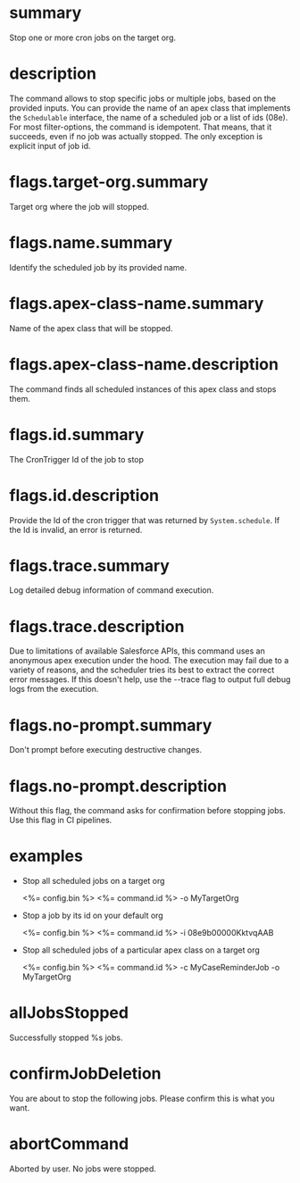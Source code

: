 # summary

Stop one or more cron jobs on the target org.

# description

The command allows to stop specific jobs or multiple jobs, based on the provided inputs. You can provide the name of an apex class that implements the `Schedulable` interface, the name of a scheduled job or a list of ids (08e). For most filter-options, the command is idempotent. That means, that it succeeds, even if no job was actually stopped. The only exception is explicit input of job id.

# flags.target-org.summary

Target org where the job will stopped.

# flags.name.summary

Identify the scheduled job by its provided name.

# flags.apex-class-name.summary

Name of the apex class that will be stopped.

# flags.apex-class-name.description

The command finds all scheduled instances of this apex class and stops them.

# flags.id.summary

The CronTrigger Id of the job to stop

# flags.id.description

Provide the Id of the cron trigger that was returned by `System.schedule`. If the Id is invalid, an error is returned.

# flags.trace.summary

Log detailed debug information of command execution.

# flags.trace.description

Due to limitations of available Salesforce APIs, this command uses an anonymous apex execution under the hood. The execution may fail due to a variety of reasons, and the scheduler tries its best to extract the correct error messages. If this doesn't help, use the --trace flag to output full debug logs from the execution.

# flags.no-prompt.summary

Don't prompt before executing destructive changes.

# flags.no-prompt.description

Without this flag, the command asks for confirmation before stopping jobs. Use this flag in CI pipelines.

# examples

- Stop all scheduled jobs on a target org

  <%= config.bin %> <%= command.id %> -o MyTargetOrg

- Stop a job by its id on your default org

  <%= config.bin %> <%= command.id %> -i 08e9b00000KktvqAAB

- Stop all scheduled jobs of a particular apex class on a target org

  <%= config.bin %> <%= command.id %> -c MyCaseReminderJob -o MyTargetOrg

# allJobsStopped

Successfully stopped %s jobs.

# confirmJobDeletion

You are about to stop the following jobs. Please confirm this is what you want.

# abortCommand

Aborted by user. No jobs were stopped.
